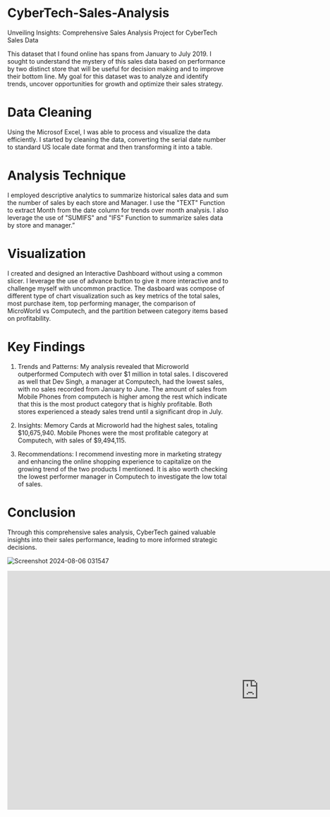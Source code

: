 # CyberTech-Sales-Analysis

Unveiling Insights: Comprehensive Sales Analysis Project for CyberTech Sales Data

This dataset that I found online has spans from January to July 2019. I sought to understand the mystery of this sales data based on performance by two distinct store that will be useful for decision making and to improve their bottom line.
My goal for this dataset was to analyze and identify trends, uncover opportunities for growth and optimize their sales strategy.

# Data Cleaning

Using the Microsof Excel, I was able to process and visualize the data efficiently. I started by cleaning the data, converting the serial date number to standard US locale date format and then transforming it into a table.

# Analysis Technique

I employed descriptive analytics to summarize historical sales data and sum the number of sales by each store and Manager. I use the "TEXT" Function to extract Month from the date column for trends over month analysis.
I also leverage the use of "SUMIFS" and "IFS" Function to summarize sales data by store and manager.”

# Visualization 
I created and designed an Interactive Dashboard without using a common slicer. I leverage the use of advance button to give it more interactive and to challenge myself with uncommon practice. The dasboard was compose of different type of chart visualization such as key metrics of the total sales, most purchase item, top performing manager, the comparison of MicroWorld vs Computech, and the partition between category items based on profitability.

# Key Findings

1. Trends and Patterns:
  My analysis revealed that Microworld outperformed Computech with over $1 million in total sales.
  I discovered as well that Dev Singh, a manager at Computech, had the lowest sales, with no sales recorded from January to June.
  The amount of sales from Mobile Phones from computech is higher among the rest which indicate that this is the most product category that is highly profitable.
  Both stores experienced a steady sales trend until a significant drop in July.

3. Insights: 
  Memory Cards at Microworld had the highest sales, totaling $10,675,940. Mobile Phones were the most profitable category at Computech, with sales of $9,494,115.

4. Recommendations:
  I recommend investing more in marketing strategy and enhancing the online shopping experience to capitalize on the growing trend of the two products I mentioned. It is also worth checking the lowest performer manager in Computech to investigate the low total of sales.

# Conclusion 

Through this comprehensive sales analysis, CyberTech gained valuable insights into their sales performance, leading to more informed strategic decisions.

![Screenshot 2024-08-06 031547](https://github.com/user-attachments/assets/3a95708b-9a2b-46df-b3c6-5f4768857fa4)


<iframe title="Maven Inspectional Service v.2" width="1140" height="541.25" src="https://app.powerbi.com/reportEmbed?reportId=752c7f19-a2fb-449f-b455-6f50410fccbe&autoAuth=true&ctid=05c72b2a-e8f9-4fd4-bf6b-a3c42044ed61" frameborder="0" allowFullScreen="true"></iframe>
